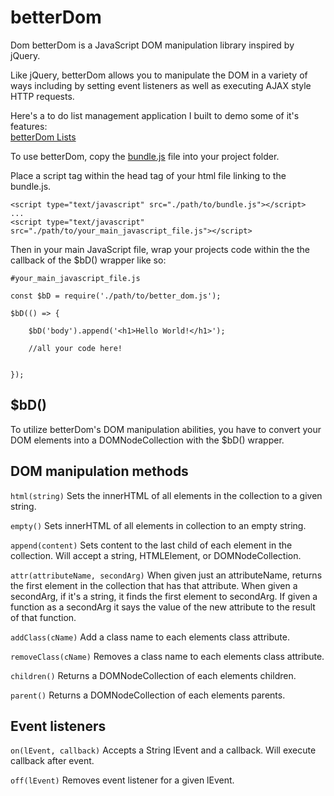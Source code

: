 # betterDom
Dom
betterDom is a JavaScript DOM manipulation library inspired by jQuery.

Like jQuery, betterDom allows you to manipulate the DOM in a variety of ways including by setting event listeners as well as executing AJAX style HTTP requests.

Here's a to do list management application I built to demo some of it's features:<br> [betterDom Lists](http://eakman.github.io/betterDom)

To use betterDom, copy the [bundle.js](./lib/bundle.js) file into your project folder.

Place a script tag within the head tag of your html file linking to the bundle.js.

```
<script type="text/javascript" src="./path/to/bundle.js"></script>
...
<script type="text/javascript" src="./path/to/your_main_javascript_file.js"></script>
```

Then in your main JavaScript file, wrap your projects code within the the callback of the $bD() wrapper like so:

```
#your_main_javascript_file.js

const $bD = require('./path/to/better_dom.js');

$bD(() => {

    $bD('body').append('<h1>Hello World!</h1>');

    //all your code here!


});
```

## $bD()

To utilize betterDom's DOM manipulation abilities, you have to convert your DOM elements into a DOMNodeCollection with the $bD() wrapper.

## DOM manipulation methods

`html(string)`
Sets the innerHTML of all elements in the collection to a given string.

`empty()` Sets innerHTML of all elements in collection to an empty string.

`append(content)` Sets content to the last child of each element in the collection. Will accept a string, HTMLElement, or DOMNodeCollection.

`attr(attributeName, secondArg)` When given just an attributeName, returns the first element in the collection that has that attribute. When given a secondArg, if it's a string, it finds the first element to secondArg. If given a function as a secondArg it says the value of the new attribute to the result of that function.

`addClass(cName)` Add a class name to each elements class attribute.

`removeClass(cName)` Removes a class name to each elements class attribute.

`children()` Returns a DOMNodeCollection of each elements children.

`parent()` Returns a DOMNodeCollection of each elements parents.

## Event listeners

`on(lEvent, callback)` Accepts a String lEvent and a callback. Will execute callback after event.

`off(lEvent)` Removes event listener for a given lEvent.
